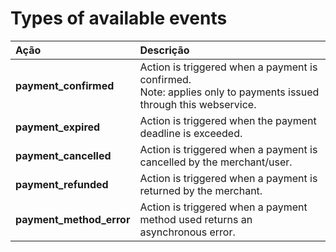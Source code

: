 # Types of available events

| Ação                     | Descrição                                                                                                             |
| :----------------------- | :-------------------------------------------------------------------------------------------------------------------- |
| **payment_confirmed**    | Action is triggered when a payment is confirmed. <br/> Note: applies only to payments issued through this webservice. |
| **payment_expired**      | Action is triggered when the payment deadline is exceeded.                                                            |
| **payment_cancelled**    | Action is triggered when a payment is cancelled by the merchant/user.                                                 |
| **payment_refunded**     | Action is triggered when a payment is returned by the merchant.                                                       |
| **payment_method_error** | Action is triggered when a payment method used returns an asynchronous error.                                         |
